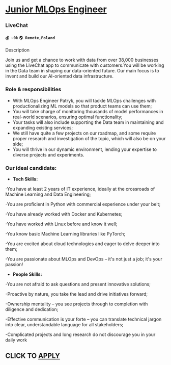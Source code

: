 # [Junior MLOps Engineer](https://www.remotewlb.com/apply/junior-mlops-engineer)  
### LiveChat  
#### `💰 ~0k` `🌎 Remote,Poland`  

Description

Join us and get a chance to work with data from over 38,000 businesses using the LiveChat app to communicate with customers.You will be working in the Data team in shaping our data-oriented future. Our main focus is to invent and build our AI-oriented data infrastructure.

### Role & responsibilities

  * With MLOps Engineer Patryk, you will tackle MLOps challenges with productionalizing ML models so that product teams can use them;
  * You will take charge of monitoring thousands of model performances in real-world scenarios, ensuring optimal functionality;
  * Your tasks will also include supporting the Data team in maintaining and expanding existing services;
  * We still have quite a few projects on our roadmap, and some require proper research and investigation of the topic, which will also be on your side;
  * You will thrive in our dynamic environment, lending your expertise to diverse projects and experiments.

### Our ideal candidate:

  *  **Tech Skills:**

  

-You have at least 2 years of IT experience, ideally at the crossroads of Machine Learning and Data Engineering;

-You are proficient in Python with commercial experience under your belt;

-You have already worked with Docker and Kubernetes;

-You have worked with Linux before and know it well;

-You know basic Machine Learning libraries like PyTorch;

-You are excited about cloud technologies and eager to delve deeper into them;

-You are passionate about MLOps and DevOps – it's not just a job; it's your passion!

  

  *  **People Skills:**

  

-You are not afraid to ask questions and present innovative solutions;

-Proactive by nature, you take the lead and drive initiatives forward;

-Ownership mentality – you see projects through to completion with diligence and dedication;

-Effective communication is your forte – you can translate technical jargon into clear, understandable language for all stakeholders;

-Complicated projects and long research do not discourage you in your daily work 

  
## CLICK TO [APPLY](https://www.remotewlb.com/apply/junior-mlops-engineer)

